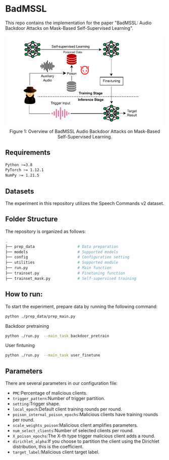# BadMSSL
This repo contains the implementation for the paper "BadMSSL: Audio Backdoor Attacks on Mask-Based Self-Supervised Learning".

<p align="center">
  <img src="overview_2.pdf" />
  <br>
  <span>Figure 1: Overview of BadMSSL Audio Backdoor Attacks on Mask-Based Self-Supervised Learning.</span>
</p>

## Requirements
```bash
Python >=3.8
PyTorch >= 1.12.1
NumPy >= 1.21.5

```

## Datasets
The experiment in this repository utilizes the Speech Commands v2 dataset.

## Folder Structure
The repository is organized as follows:
```bash
.
├── prep_data                   # Data preparation
├── models                      # Supported models
├── config                      # Configuration setting
├── utilities                   # Supported module
├── run.py                      # Main function
├── trainset.py                 # Finetuning function
├── trainset_mask.py            # Self-supervised training

```

## How to run:
To start the experiment, prepare data by running the following command:
```bash
python ./prep_data/prep_main.py
```
Backdoor pretraining
```bash
python ./run.py  --main_task backdoor_pretrain
```
User fintuning
```bash
python ./run.py  --main_task user_finetune
```

## Parameters
There are several parameters in our configuration file:
 - `PMC`:Percentage of malicious clients.
 - `trigger_pattern`:Number of trigger partition.
 - `setting`:Trigger shape.
 - `local_epoch`:Default client training rounds per round.
 - `poison_internal_poison_epochs`:Malicious clients have training rounds per round.
 - `scale_weights_poison`:Malicious client amplifies parameters.
 - `num_select_clients`:Number of selected clients per round.
 - `X_poison_epochs`:The X-th type trigger malicious client adds a round.
 - `dirichlet_alpha`:If you choose to partition the client using the Dirichlet distribution, this is the coefficient.
 - `target_label`:Malicious client target label.

